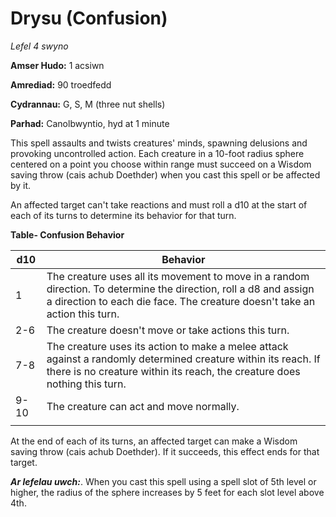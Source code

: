 # Drysu (Confusion)

*Lefel 4 swyno*

**Amser Hudo:** 1 acsiwn

**Amrediad:** 90 troedfedd

**Cydrannau:** G, S, M (three nut shells)

**Parhad:** Canolbwyntio, hyd at 1 minute

This spell assaults and twists creatures' minds, spawning delusions and provoking uncontrolled action. Each creature in a 10-foot radius sphere centered on a point you choose within range must succeed on a Wisdom saving throw (cais achub Doethder) when you cast this spell or be affected by it.

An affected target can't take reactions and must roll a d10 at the start of each of its turns to determine its behavior for that turn.

**Table- Confusion Behavior**

| d10  | Behavior                                                                                                                                                                                        |
|------|-------------------------------------------------------------------------------------------------------------------------------------------------------------------------------------------------|
| 1    | The creature uses all its movement to move in a random direction. To determine the direction, roll a d8 and assign a direction to each die face. The creature doesn't take an action this turn. |
| 2-6  | The creature doesn't move or take actions this turn.                                                                                                                                            |
| 7-8  | The creature uses its action to make a melee attack against a randomly determined creature within its reach. If there is no creature within its reach, the creature does nothing this turn.     |
| 9-10 | The creature can act and move normally.                                                                                                                                                         |
|      |                                                                                                                                                                                                 |

At the end of each of its turns, an affected target can make a Wisdom saving throw (cais achub Doethder). If it succeeds, this effect ends for that target.

***Ar lefelau uwch:***. When you cast this spell using a spell slot of 5th level or higher, the radius of the sphere increases by 5 feet for each slot level above 4th.